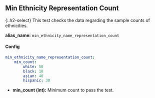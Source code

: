 
## Min Ethnicity Representation Count

<div class="main-docs" markdown="1"><div class="h3-box" markdown="1">

{:.h2-select}
This test checks the data regarding the sample counts of ethnicities.

**alias_name:** `min_ethnicity_name_representation_count`


#### Config
```yaml
min_ethnicity_name_representation_count:
    min_count: 
        white: 50
        black: 10
        asian: 40
        hispanic: 30           
```
- **min_count (int):** Minimum count to pass the test.

<!-- #### Examples -->
